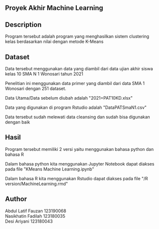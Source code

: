 ## Proyek Akhir Machine Learning


## Description

Program tersebut adalah program yang menghasilkan sistem clustering kelas berdasarkan nilai dengan metode K-Means
 
 ## Dataset
 Data tersebut menggunakan data yang diambil dari data ujian akhir siswa kelas 10 SMA N 1 Wonosari tahun 2021
 
 Penelitian ini menggunakan data primer yang diambil dari data SMA 1 Wonosari dengan 251 dataset.
 
 Data Utama/Data sebelum diubah adalah "2021=PAT10KD.xlsx"
 
 Data yang digunakan di program Rstudio adalah "DataPATSmaN1.csv"
 
 Data tersebut sudah melewati data cleansing dan sudah bisa digunakan dengan baik
 
 ## Hasil
 
 Program tersebut memiliki 2 versi yaitu menggunakan bahasa python dan bahasa R
 
 Dalam bahasa python kita menggunakan Jupyter Notebook dapat diakses pada file "KMeans Machine Learning.ipynb"
 
 Dalam bahasa R kita menggunakan Rstudio dapat diakses pada file "/R version/MachineLearning.rmd"
 
 ## Author
 Abdul Latif Fauzan 123190068
 <br>
 Nasikhatin Fadilah 123180035
 <br>
 Desi Ariyani 123180043

